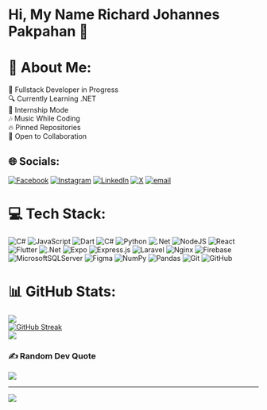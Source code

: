 <h1>Hi, My Name Richard Johannes Pakpahan 👋</h1>


# 💫 About Me:
🚀 Fullstack Developer in Progress <br>🔍 Currently Learning .NET <br>💼 Internship Mode <br>🎶 Music While Coding<br>🔥 Pinned Repositories <br>🤝 Open to Collaboration


## 🌐 Socials:
[![Facebook](https://img.shields.io/badge/Facebook-%231877F2.svg?logo=Facebook&logoColor=white)](https://facebook.com/richard.jhns.5) [![Instagram](https://img.shields.io/badge/Instagram-%23E4405F.svg?logo=Instagram&logoColor=white)](https://instagram.com/richard.jhns) [![LinkedIn](https://img.shields.io/badge/LinkedIn-%230077B5.svg?logo=linkedin&logoColor=white)](https://linkedin.com/in/richard-johannes-pakpahan-30b7a9336) [![X](https://img.shields.io/badge/X-black.svg?logo=X&logoColor=white)](https://x.com/Richard_Ruins) [![email](https://img.shields.io/badge/Email-D14836?logo=gmail&logoColor=white)](mailto:richardjhns.dd@gmail.com) 

# 💻 Tech Stack:
![C#](https://img.shields.io/badge/c%23-%23239120.svg?style=for-the-badge&logo=csharp&logoColor=white) ![JavaScript](https://img.shields.io/badge/javascript-%23323330.svg?style=for-the-badge&logo=javascript&logoColor=%23F7DF1E) ![Dart](https://img.shields.io/badge/dart-%230175C2.svg?style=for-the-badge&logo=dart&logoColor=white) ![C#](https://img.shields.io/badge/c%23-%23239120.svg?style=for-the-badge&logo=csharp&logoColor=white) ![Python](https://img.shields.io/badge/python-3670A0?style=for-the-badge&logo=python&logoColor=ffdd54) ![.Net](https://img.shields.io/badge/.NET-5C2D91?style=for-the-badge&logo=.net&logoColor=white) ![NodeJS](https://img.shields.io/badge/node.js-6DA55F?style=for-the-badge&logo=node.js&logoColor=white) ![React](https://img.shields.io/badge/react-%2320232a.svg?style=for-the-badge&logo=react&logoColor=%2361DAFB) ![Flutter](https://img.shields.io/badge/Flutter-%2302569B.svg?style=for-the-badge&logo=Flutter&logoColor=white) ![.Net](https://img.shields.io/badge/.NET-5C2D91?style=for-the-badge&logo=.net&logoColor=white) ![Expo](https://img.shields.io/badge/expo-1C1E24?style=for-the-badge&logo=expo&logoColor=#D04A37) ![Express.js](https://img.shields.io/badge/express.js-%23404d59.svg?style=for-the-badge&logo=express&logoColor=%2361DAFB) ![Laravel](https://img.shields.io/badge/laravel-%23FF2D20.svg?style=for-the-badge&logo=laravel&logoColor=white) ![Nginx](https://img.shields.io/badge/nginx-%23009639.svg?style=for-the-badge&logo=nginx&logoColor=white) ![Firebase](https://img.shields.io/badge/firebase-a08021?style=for-the-badge&logo=firebase&logoColor=ffcd34) ![MicrosoftSQLServer](https://img.shields.io/badge/Microsoft%20SQL%20Server-CC2927?style=for-the-badge&logo=microsoft%20sql%20server&logoColor=white) ![Figma](https://img.shields.io/badge/figma-%23F24E1E.svg?style=for-the-badge&logo=figma&logoColor=white) ![NumPy](https://img.shields.io/badge/numpy-%23013243.svg?style=for-the-badge&logo=numpy&logoColor=white) ![Pandas](https://img.shields.io/badge/pandas-%23150458.svg?style=for-the-badge&logo=pandas&logoColor=white) ![Git](https://img.shields.io/badge/git-%23F05033.svg?style=for-the-badge&logo=git&logoColor=white) ![GitHub](https://img.shields.io/badge/github-%23121011.svg?style=for-the-badge&logo=github&logoColor=white)
# 📊 GitHub Stats:
![](https://github-readme-stats.vercel.app/api?username=Richard-ruin&theme=dark&hide_border=false&include_all_commits=false&count_private=false)<br/>
[![GitHub Streak](https://streak-stats.demolab.com/?user=Richard-ruin&theme=dark)](https://git.io/streak-stats)<br/>
![](https://github-readme-stats.vercel.app/api/top-langs/?username=Richard-ruin&theme=dark&hide_border=false&include_all_commits=false&count_private=false&layout=compact)

### ✍️ Random Dev Quote
![](https://quotes-github-readme.vercel.app/api?type=horizontal&theme=radical)

---
[![](https://visitcount.itsvg.in/api?id=Richard-ruin&icon=0&color=0)](https://visitcount.itsvg.in)

<!-- Proudly created with GPRM ( https://gprm.itsvg.in ) -->

